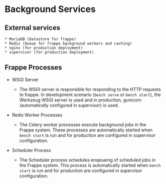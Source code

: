 <!-- add-breadcrumbs -->
# Background Services

External services
-----------------

	* MariaDB (Datastore for frappe)
	* Redis (Queue for frappe background workers and caching)
	* nginx (for production deployment)
	* supervisor (for production deployment)

Frappe Processes
----------------


* WSGI Server

	* The WSGI server is responsible for responding to the HTTP requests to
	frappe. In development scenario (`bench serve` or `bench start`), the
	Werkzeug WSGI server is used and in production, gunicorn (automatically
	configured in supervisor) is used.

* Redis Worker Processes

	* The Celery worker processes execute background jobs in the Frappe system.
	These processes are automatically started when `bench start` is run and
	for production are configured in supervisor configuration.

* Scheduler Process

	* The Scheduler process schedules enqeueing of scheduled jobs in the
	Frappe system. This process is automatically started when `bench start` is
	run and for production are configured in supervisor configuration.
